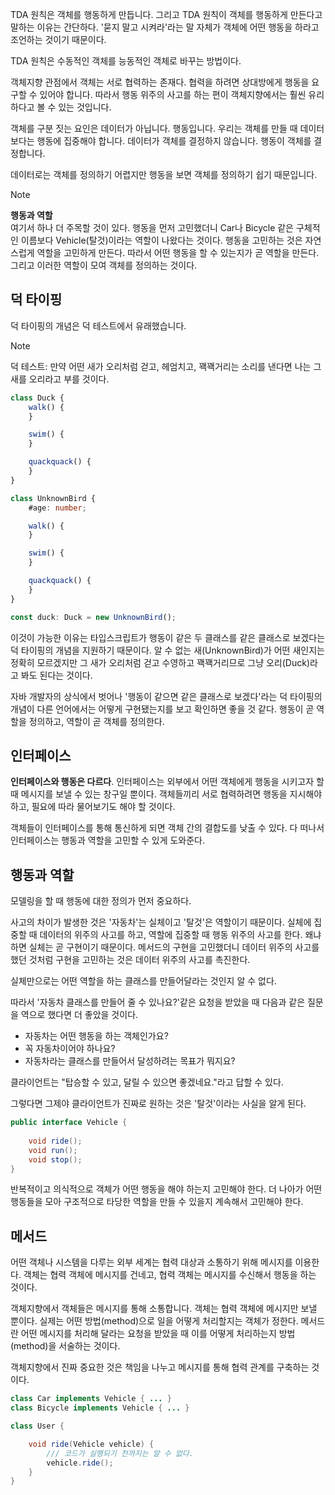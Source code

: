 TDA 원칙은 객체를 행동하게 만듭니다.
그리고 TDA 원칙이 객체를 행동하게 만든다고 말하는 이유는 간단하다.
'묻지 말고 시켜라'라는 말 자체가 객체에 어떤 행동을 하라고 조언하는 것이기 때문이다.

TDA 원칙은 수동적인 객체를 능동적인 객체로 바꾸는 방법이다.

객체지향 관점에서 객체는 서로 협력하는 존재다. 
협력을 하려면 상대방에게 행동을 요구할 수 있어야 합니다.
따라서 행동 위주의 사고를 하는 편이 객체지향에서는 훨씬 유리하다고 볼 수 있는 것입니다.

객체를 구분 짓는 요인은 데이터가 아닙니다. 행동입니다. 
우리는 객체를 만들 때 데이터보다는 행동에 집중해야 합니다.
데이터가 객체를 결정하지 않습니다. 행동이 객체를 결정합니다.

데이터로는 객체를 정의하기 어렵지만 행동을 보면 객체를 정의하기 쉽기 때문입니다.

> [!NOTE]  
> **행동과 역할**  
> 여기서 하나 더 주목할 것이 있다. 행동을 먼저 고민했더니 Car나 Bicycle 같은 구체적인 이름보다
> Vehicle(탈것)이라는 역할이 나왔다는 것이다.
> 행동을 고민하는 것은 자연스럽게 역할을 고민하게 만든다. 따라서 어떤 행동을 할 수 있는지가
> 곧 역할을 만든다. 그리고 이러한 역할이 모여 객체를 정의하는 것이다.


## 덕 타이핑

덕 타이핑의 개념은 덕 테스트에서 유래했습니다.

> [!NOTE]  
> 덕 테스트: 만약 어떤 새가 오리처럼 걷고, 헤엄치고, 꽥꽥거리는 소리를 낸다면 나는 그 새를 오리라고 부를 것이다.

```ts title="걷고 수영하고 꽥꽥거리는 Duck"
class Duck {
    walk() {
    }

    swim() {
    }

    quackquack() {
    }
}

class UnknownBird {
    #age: number;

    walk() {
    }

    swim() {
    }

    quackquack() {
    }
}

const duck: Duck = new UnknownBird();
```

이것이 가능한 이유는 타입스크립트가 행동이 같은 두 클래스를 같은 클래스로 보겠다는 덕 타이핑의 개념을 지원하기 때문이다. 알 수 없는 새(UnknownBird)가 어떤 새인지는 정확히 모르겠지만 그 새가 오리처럼 걷고 수영하고 꽥꽥거리므로 그냥 오리(Duck)라고 봐도 된다는 것이다.

자바 개발자의 상식에서 벗어나 '행동이 같으면 같은 클래스로 보겠다'라는 덕 타이핑의 개념이 다른 언어에서는 
어떻게 구현됐는지를 보고 확인하면 좋을 것 같다. 행동이 곧 역할을 정의하고, 역할이 곧 객체를 정의한다.

## 인터페이스

**인터페이스와 행동은 다르다**. 
인터페이스는 외부에서 어떤 객체에게 행동을 시키고자 할 때 메시지를 보낼 수 있는 창구일 뿐이다.
객체들끼리 서로 협력하려면 행동을 지시해야 하고, 필요에 따라 물어보기도 해야 할 것이다.

객체들이 인터페이스를 통해 통신하게 되면 객체 간의 결합도를 낮출 수 있다.
다 떠나서 인터페이스는 행동과 역할을 고민할 수 있게 도와준다.

## 행동과 역할

모델링을 할 때 행동에 대한 정의가 먼저 중요하다.


사고의 차이가 발생한 것은 '자동차'는 실체이고 '탈것'은 역할이기 때문이다.
실체에 집중할 때 데이터의 위주의 사고를 하고, 역할에 집중할 때 행동 위주의 사고를 한다.
왜냐하면 실체는 곧 구현이기 때문이다. 
메서드의 구현을 고민했더니 데이터 위주의 사고를 했던 것처럼 구현을 고민하는 것은 데이터 위주의 사고를 촉진한다.

실체만으로는 어떤 역할을 하는 클래스를 만들어달라는 것인지 알 수 없다.

따라서 '자동차 클래스를 만들어 줄 수 있나요?'같은 요청을 받았을 때 다음과 같은 질문을 역으로 했다면 더 좋았을 것이다.

- 자동차는 어떤 행동을 하는 객체인가요?
- 꼭 자동차이어야 하나요?
- 자동차라는 클래스를 만들어서 달성하려는 목표가 뭐지요?

클라이언트는 "탑승할 수 있고, 달릴 수 있으면 좋겠네요."라고 답할 수 있다.

그렇다면 그제야 클라이언트가 진짜로 원하는 것은 '탈것'이라는 사실을 알게 된다.

```java title="역할에 집중하면 행동이 나온다"
public interface Vehicle {
   
    void ride();
    void run();
    void stop();
}
```

반복적이고 의식적으로 객체가 어떤 행동을 해야 하는지 고민해야 한다. 
더 나아가 어떤 행동들을 모아 구조적으로 타당한 역할을 만들 수 있을지 계속해서 고민해야 한다.


## 메서드

어떤 객체나 시스템을 다루는 외부 세계는 협력 대상과 소통하기 위해 메시지를 이용한다.
객체는 협력 객체에 메시지를 건네고, 협력 객체는 메시지를 수신해서 행동을 하는 것이다.

객체지향에서 객체들은 메시지를 통해 소통합니다. 객체는 협력 객체에 메시지만 보낼 뿐이다.
실제는 어떤 방법(method)으로 일을 어떻게 처리할지는 객체가 정한다.
메서드란 어떤 메시지를 처리해 달라는 요청을 받았을 때 이를 어떻게 처리하는지 방법(method)을 서술하는 것이다.

객체지향에서 진짜 중요한 것은 책임을 나누고 메시지를 통해 협력 관계를 구축하는 것이다.

```java title="인터페이스를 통해 구현 객체가 무엇이냐에 따라 실행할 메서드가 달라진다."
class Car implements Vehicle { ... }
class Bicycle implements Vehicle { ... }

class User {

    void ride(Vehicle vehicle) {
        /// 코드가 실행되기 전까지는 알 수 없다.
        vehicle.ride();
    }
}
```